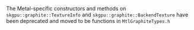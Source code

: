 The Metal-specific constructors and methods on `skgpu::graphite::TextureInfo`
and `skgpu::graphite::BackendTexture` have been deprecated and moved to be
functions in `MtlGraphiteTypes.h`